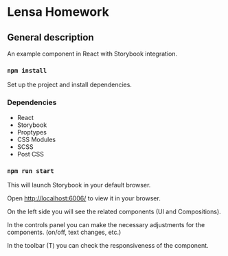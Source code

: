 # Lensa Homework

## General description

An example component in React with Storybook integration.

### `npm install`

Set up the project and install dependencies.

### Dependencies

- React
- Storybook
- Proptypes
- CSS Modules
- SCSS
- Post CSS

### `npm run start`

This will launch Storybook in your default browser.

Open [http://localhost:6006/](http://localhost:6006) to view it in your browser.

On the left side you will see the related components (UI and Compositions).

In the controls panel you can make the necessary adjustments for the components. (on/off, text changes, etc.)

In the toolbar (T) you can check the responsiveness of the component.
